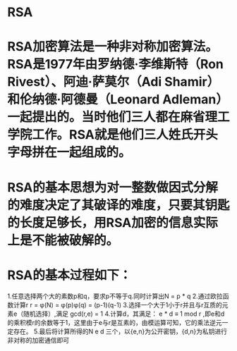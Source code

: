 # RSA
# RSA加密算法是一种非对称加密算法。RSA是1977年由罗纳德·李维斯特（Ron Rivest）、阿迪·萨莫尔（Adi Shamir）和伦纳德·阿德曼（Leonard Adleman）一起提出的。当时他们三人都在麻省理工学院工作。RSA就是他们三人姓氏开头字母拼在一起组成的。
# RSA的基本思想为对一整数做因式分解的难度决定了其破译的难度，只要其钥匙的长度足够长，用RSA加密的信息实际上是不能被破解的。
# RSA的基本过程如下：
1.任意选择两个大的素数p和q，要求p不等于q.同时计算出N = p * q
2.通过欧拉函数计算r
r = φ(N) = φ(p)φ(q) = (p-1)(q-1)
3.选择一个大于1小于r并且与r互质的元素e（随机选择）,满足 gcd(r,e) = 1
4.计算d，其满足：
 e * d ≡ 1 mod r ,即e和d的乘积模r的余数等于1，这里由于e与r是互素的，由模运算可知，它的乘法逆元一定存在。
5.最后将计算所得的N e d 三个，以{e,n}为公开密钥，{d,n}为私钥进行非对称的加密通信即可


